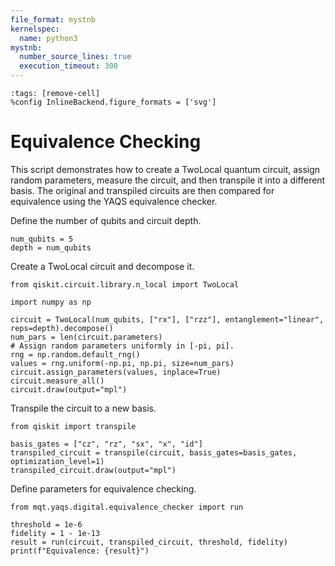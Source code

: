 ```yaml
---
file_format: mystnb
kernelspec:
  name: python3
mystnb:
  number_source_lines: true
  execution_timeout: 300
---
```


```{code-cell} ipython3
:tags: [remove-cell]
%config InlineBackend.figure_formats = ['svg']
```

# Equivalence Checking

This script demonstrates how to create a TwoLocal quantum circuit, assign random parameters,
measure the circuit, and then transpile it into a different basis. The original and transpiled
circuits are then compared for equivalence using the YAQS equivalence checker.

Define the number of qubits and circuit depth.

```{code-cell} ipython3
num_qubits = 5
depth = num_qubits
```

Create a TwoLocal circuit and decompose it.

```{code-cell} ipython3
from qiskit.circuit.library.n_local import TwoLocal

import numpy as np

circuit = TwoLocal(num_qubits, ["rx"], ["rzz"], entanglement="linear", reps=depth).decompose()
num_pars = len(circuit.parameters)
# Assign random parameters uniformly in [-pi, pi].
rng = np.random.default_rng()
values = rng.uniform(-np.pi, np.pi, size=num_pars)
circuit.assign_parameters(values, inplace=True)
circuit.measure_all()
circuit.draw(output="mpl")
```

Transpile the circuit to a new basis.

```{code-cell} ipython3
from qiskit import transpile

basis_gates = ["cz", "rz", "sx", "x", "id"]
transpiled_circuit = transpile(circuit, basis_gates=basis_gates, optimization_level=1)
transpiled_circuit.draw(output="mpl")
```

Define parameters for equivalence checking.

```{code-cell} ipython3
from mqt.yaqs.digital.equivalence_checker import run

threshold = 1e-6
fidelity = 1 - 1e-13
result = run(circuit, transpiled_circuit, threshold, fidelity)
print(f"Equivalence: {result}")
```
